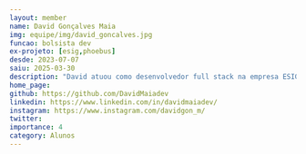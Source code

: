 ```yaml
---
layout: member
name: David Gonçalves Maia
img: equipe/img/david_goncalves.jpg
funcao: bolsista dev
ex-projeto: [esig,phoebus]
desde: 2023-07-07
saiu: 2025-03-30
description: "David atuou como desenvolvedor full stack na empresa ESIG e depois como bolsista devops no projeto da empresa Phoebus "
home_page: 
github: https://github.com/DavidMaiadev
linkedin: https://www.linkedin.com/in/davidmaiadev/
instagram: https://www.instagram.com/davidgon_m/
twitter: 
importance: 4
category: Alunos
---
```

